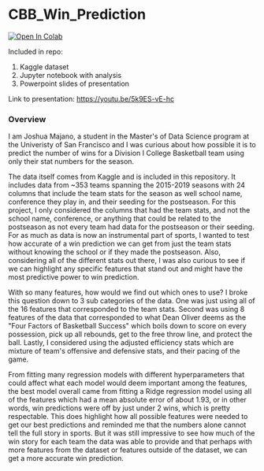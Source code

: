 # CBB_Win_Prediction

[![Open In Colab](https://colab.research.google.com/assets/colab-badge.svg)](https://colab.research.google.com/github/JoshuaMajano/CBB_Win_Prediction/blob/main/CBB%20Win%20Prediction.ipynb)

Included in repo:
  1) Kaggle dataset
  2) Jupyter notebook with analysis
  3) Powerpoint slides of presentation


Link to presentation: https://youtu.be/5k9ES-vE-hc

### Overview
I am Joshua Majano, a student in the Master's of Data Science program at the Univeristy of San Francisco and I was curious about how possible it is to predict the number of wins for a Division I College Basketball team using only their stat numbers for the season.

The data itself comes from Kaggle and is included in this repository. It includes data from ~353 teams spanning the 2015-2019 seasons with 24 columns that include the team stats for the season as well school name, conference they play in, and their seeding for the postseason. For this project, I only considered the columns that had the team stats, and not the school name, conference, or anything that could be related to the postseason as not every team had data for the postseason or their seeding. For as much as data is now an instrumental part of sports, I wanted to test how accurate of a win prediction we can get from just the team stats without knowing the school or if they made the postseason. Also, considering all of the different stats out there, I was also curious to see if we can highlight any specific features that stand out and might have the most predictive power to win prediction.

With so many features, how would we find out which ones to use?
I broke this question down to 3 sub categories of the data. One was just using all of the 16 features that corresponded to the team stats. Second was using 8 features of the data that corresponded to what Dean Oliver deems as the "Four Factors of Basketball Success" which boils down to score on every possession, pick up all rebounds, get to the free throw line, and protect the ball. Lastly, I considered using the adjusted efficiency stats which are mixture of team's offensive and defensive stats, and their pacing of the game.

From fitting many regression models with different hyperparameters that could affect what each model would deem important among the features, the best model overall came from fitting a Ridge regression model using all of the features which had a mean absolute error of about 1.93, or in other words, win predictions were off by just under 2 wins, which is pretty respectable. This does highlight how all possible features were needed to get our best predictions and reminded me that the numbers alone cannot tell the full story in sports. But it was still impressive to see how much of the win story for each team the data was able to provide and that perhaps with more features from the dataset or features outside of the dataset, we can get a more accurate win prediction.
